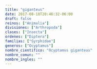 ```yaml
---
title: "giganteus"
date: 2017-08-18T20:46:32-06:00
draft: false
reinos: ["Animalia"]
divisiones: ["Arthropoda"]
clases: ["Insecta"]
ordenes: ["Diptera"]
familias: ["Syrphidae"]
generos: ["Ocyptamus"]
nombre_cientifico: "Ocyptamus giganteus"
nombre_comun: ""
nombre_ingles: ""
---
```

